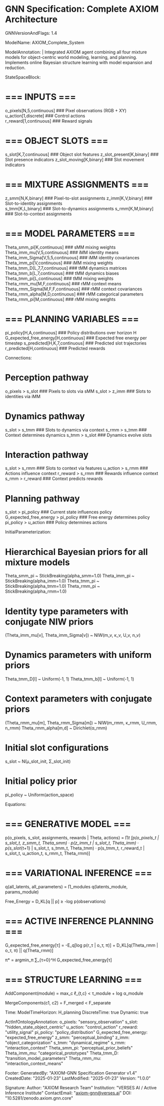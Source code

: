 # GNN Specification: Complete AXIOM Architecture
GNNVersionAndFlags: 1.4

ModelName: AXIOM_Complete_System

ModelAnnotation: |
  Integrated AXIOM agent combining all four mixture models for object-centric
  world modeling, learning, and planning. Implements online Bayesian structure
  learning with model expansion and reduction.

StateSpaceBlock:
  # === INPUTS ===
  o_pixels[N,5,continuous]         ### Pixel observations (RGB + XY)
  u_action[1,discrete]             ### Control actions  
  r_reward[1,continuous]           ### Reward signals
  
  # === OBJECT SLOTS ===
  s_slot[K,7,continuous]           ### Object slot features
  z_slot_present[K,binary]         ### Slot presence indicators
  z_slot_moving[K,binary]          ### Slot movement indicators
  
  # === MIXTURE ASSIGNMENTS ===
  z_smm[N,K,binary]                ### Pixel-to-slot assignments
  z_imm[K,V,binary]                ### Slot-to-identity assignments  
  s_tmm[K,L,binary]                ### Slot-to-dynamics assignments
  s_rmm[K,M,binary]                ### Slot-to-context assignments
  
  # === MODEL PARAMETERS ===
  Theta_smm_pi[K,continuous]       ### sMM mixing weights
  Theta_imm_mu[V,5,continuous]     ### iMM identity means
  Theta_imm_Sigma[V,5,5,continuous] ### iMM identity covariances
  Theta_imm_pi[V,continuous]       ### iMM mixing weights
  Theta_tmm_D[L,7,7,continuous]    ### tMM dynamics matrices
  Theta_tmm_b[L,7,continuous]      ### tMM dynamics biases
  Theta_tmm_pi[L,continuous]       ### tMM mixing weights
  Theta_rmm_mu[M,F,continuous]     ### rMM context means
  Theta_rmm_Sigma[M,F,F,continuous] ### rMM context covariances
  Theta_rmm_alpha[M,D,continuous]  ### rMM categorical parameters
  Theta_rmm_pi[M,continuous]       ### rMM mixing weights
  
  # === PLANNING VARIABLES ===
  pi_policy[H,A,continuous]        ### Policy distributions over horizon H
  G_expected_free_energy[H,continuous] ### Expected free energy per timestep
  s_predicted[H,K,7,continuous]    ### Predicted slot trajectories
  r_predicted[H,continuous]        ### Predicted rewards

Connections:
  # Perception pathway
  o_pixels > s_slot               ### Pixels to slots via sMM
  s_slot > z_imm                  ### Slots to identities via iMM
  
  # Dynamics pathway  
  s_slot > s_tmm                  ### Slots to dynamics via context
  s_rmm > s_tmm                   ### Context determines dynamics
  s_tmm > s_slot                  ### Dynamics evolve slots
  
  # Interaction pathway
  s_slot > s_rmm                  ### Slots to context via features
  u_action > s_rmm                ### Actions influence context
  r_reward > s_rmm                ### Rewards influence context
  s_rmm > r_reward                ### Context predicts rewards
  
  # Planning pathway
  s_slot > pi_policy              ### Current state influences policy
  G_expected_free_energy > pi_policy ### Free energy determines policy
  pi_policy > u_action            ### Policy determines actions

InitialParameterization:
  # Hierarchical Bayesian priors for all mixture models
  Theta_smm_pi ~ StickBreaking(alpha_smm=1.0)
  Theta_imm_pi ~ StickBreaking(alpha_imm=1.0)
  Theta_tmm_pi ~ StickBreaking(alpha_tmm=1.0)
  Theta_rmm_pi ~ StickBreaking(alpha_rmm=1.0)
  
  # Identity type parameters with conjugate NIW priors
  (Theta_imm_mu[v], Theta_imm_Sigma[v]) ~ NIW(m_v, κ_v, U_v, n_v)
  
  # Dynamics parameters with uniform priors
  Theta_tmm_D[l] ~ Uniform(-1, 1)
  Theta_tmm_b[l] ~ Uniform(-1, 1)
  
  # Context parameters with conjugate priors
  (Theta_rmm_mu[m], Theta_rmm_Sigma[m]) ~ NIW(m_rmm, κ_rmm, U_rmm, n_rmm)
  Theta_rmm_alpha[m,d] ~ Dirichlet(α_rmm)
  
  # Initial slot configurations
  s_slot ~ N(μ_slot_init, Σ_slot_init)
  
  # Initial policy prior
  pi_policy ~ Uniform(action_space)

Equations:
  # === GENERATIVE MODEL ===
  p(o_pixels, s_slot, assignments, rewards | Theta, actions) = 
    ∏_t [p(o_pixels_t | s_slot_t, z_smm_t, Theta_smm) ·
          p(z_imm_t | s_slot_t, Theta_imm) ·
          p(s_slot_{t+1} | s_slot_t, s_tmm_t, Theta_tmm) ·
          p(s_tmm_t, r_reward_t | s_slot_t, u_action_t, s_rmm_t, Theta_rmm)]
  
  # === VARIATIONAL INFERENCE ===
  q(all_latents, all_parameters) = ∏_modules q(latents_module, params_module)
  
  Free_Energy = D_KL[q || p] ≥ -log p(observations)
  
  # === ACTIVE INFERENCE PLANNING ===
  G_expected_free_energy[τ] = -E_q[log p(r_τ | o_τ, π)] + 
                               D_KL[q(Theta_rmm | o_τ, π) || q(Theta_rmm)]
  
  π* = argmin_π ∑_{τ=0}^H G_expected_free_energy[τ]
  
  # === STRUCTURE LEARNING ===
  AddComponent(module) = max_c ℓ_{t,c} < τ_module + log α_module
  
  MergeComponents(c1, c2) = F_merged < F_separate

Time:
  ModelTimeHorizon: H_planning
  DiscreteTime: true
  Dynamic: true

ActInfOntologyAnnotation:
  o_pixels: "sensory_observation"
  s_slot: "hidden_state_object_centric"
  u_action: "control_action"
  r_reward: "utility_signal"
  pi_policy: "policy_distribution"
  G_expected_free_energy: "expected_free_energy"
  z_smm: "perceptual_binding"
  z_imm: "object_categorization"
  s_tmm: "dynamical_regime"
  s_rmm: "interaction_context"
  Theta_smm_pi: "perceptual_prior_beliefs"
  Theta_imm_mu: "categorical_prototypes"
  Theta_tmm_D: "transition_model_parameters"
  Theta_rmm_mu: "interaction_context_means"

Footer:
  GeneratedBy: "AXIOM-GNN Specification Generator v1.4"
  CreatedDate: "2025-01-23"
  LastModified: "2025-01-23"
  Version: "1.0.0"
  
Signature:
  Author: "AXIOM Research Team"
  Institution: "VERSES AI / Active Inference Institute"
  ContactEmail: "axiom-gnn@verses.ai"
  DOI: "10.5281/zenodo.axiom.gnn.core" 